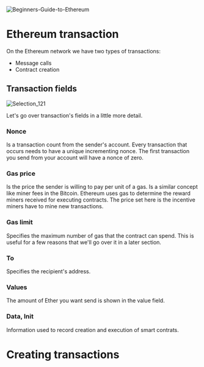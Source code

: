 ![Beginners-Guide-to-Ethereum](https://user-images.githubusercontent.com/73957838/112249544-bce24480-8c36-11eb-9fb9-592d6f573a56.jpg)

# Ethereum transaction

On the Ethereum network we have two types of transactions:

- Message calls
- Contract creation

## Transaction fields

![Selection_121](https://user-images.githubusercontent.com/73957838/112249395-77257c00-8c36-11eb-8a73-73feec80216d.png)

Let's go over transaction's fields in a little more detail. 

### Nonce

Is a transaction count from the sender's account. Every transaction that occurs needs to have a unique incrementing nonce. The first transaction you send from your account will have a nonce of zero.

### Gas price

Is the price the sender is willing to pay per unit of a gas.
Is a similar concept like miner fees in the Bitcoin. Ethereum uses gas to determine the reward miners received for executing contracts. The price set here is the incentive miners have to mine new transactions.

### Gas limit

Specifies the maximum number of gas that the contract can spend. This is useful for a few reasons that we'll go over it in a later section.

### To

Specifies the recipient's address.

### Values

The amount of Ether you want send is shown in the value field.

### Data, Init

Information used to record creation and execution of smart contrats.

# Creating transactions




